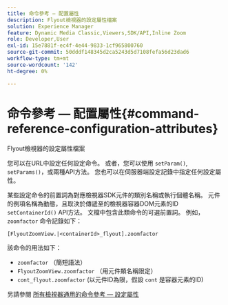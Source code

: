 ```yaml
---
title: 命令參考 — 配置屬性
description: Flyout檢視器的設定屬性檔案
solution: Experience Manager
feature: Dynamic Media Classic,Viewers,SDK/API,Inline Zoom
role: Developer,User
exl-id: 15e7881f-ec4f-4e44-9833-1cf965800760
source-git-commit: 50dddf148345d2ca5243d5d7108fefa56d23dad6
workflow-type: tm+mt
source-wordcount: '142'
ht-degree: 0%

---
```


# 命令參考 — 配置屬性{#command-reference-configuration-attributes}

Flyout檢視器的設定屬性檔案

您可以在URL中設定任何設定命令。 或者，您可以使用 `setParam()`, `setParams()`，或兩種API方法。 您也可以在伺服器端設定記錄中指定任何設定屬性。

某些設定命令的前置詞為對應檢視器SDK元件的類別名稱或執行個體名稱。 元件的例項名稱為動態，且取決於傳遞至的檢視器容器DOM元素的ID `setContainerId()` API方法。 文檔中包含此類命令的可選前置詞。 例如， `zoomfactor` 命令記錄如下：

`[FlyoutZoomView.|<containerId>_flyout].zoomfactor`

該命令的用法如下：

* `zoomfactor` （簡短語法）
* `FlyoutZoomView.zoomfactor` （用元件類名稱限定）
* `cont_flyout.zoomfactor` (以元件ID為限，假設 `cont` 是容器元素的ID)

另請參閱 [所有檢視器通用的命令參考 — 設定屬性](../../../r-html5-viewer-20-cmdref-configattrib/r-html5-viewer-20-cmdref-configattrib.md#concept-850e0f2c49b949deb7cfbfd330d329bd)
